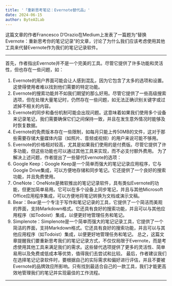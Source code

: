 ```yaml
---
title: '「重新思考笔记：Evernote替代品」'
date: 2024-06-15
author: ByteAILab
---
```


这篇文章的作者Francesco D’Orazio在Medium上发表了一篇题为“替换Evernote：重新思考你的笔记记录”的文章，讨论了为什么我们应该考虑使用其他工具来代替Evernote作为我们的笔记记录软件。


---
首先，作者指出Evernote并不是一个完美的工具。尽管它提供了许多功能和灵活性，但也存在一些问题，如：
1. Evernote的用户界面可能会让人感到混乱，因为它包含了太多的选项和设置。这使得使用者难以找到他们需要的特定功能。
2. Evernote的搜索功能并不如我们期望的那么好用。尽管它提供了一些高级搜索选项，但在处理大量笔记时，仍然存在一些问题，如无法正确识别关键字或过滤掉不相关的内容。
3. Evernote的同步和备份机制可能会出现问题。这意味着如果我们使用多个设备来记录笔记，我们需要确保它们之间保持一致，并且在发生意外情况时能够及时恢复数据。
4. Evernote的免费版本存在一些限制，如每月只能上传50MB的文件，这对于那些需要存储大量媒体内容（如照片、音频或视频）的用户来说可能不够用。
5. Evernote的价格相对较高，尤其是如果我们使用的是付费版。尽管它提供了许多功能，但这些功能也可以通过其他工具来实现，而不必支付额外费用。
为了解决上述问题，作者提出了一些替代Evernote的选项：
1. Google Keep：Google Keep是一个简单而强大的笔记记录应用程序，它与Google Drive集成，可以方便地存储和同步笔记。它还提供了一个良好的搜索功能，并且免费使用。
2. OneNote：OneNote是微软推出的笔记记录软件，具有类似Evernote的功能，但更加简单易用。它可以在多个设备上同步笔记，并且与其他Microsoft Office应用程序集成，可以方便地将笔记转换为文档或演示文稿。
3. Bear：Bear是一个专注于写作和笔记记录的工具，它提供了一个简洁而美观的界面，支持Markdown格式。它还具有良好的搜索功能，并且可以与其他应用程序（如Todoist）集成，以便更好地管理任务和笔记。
4. Simplenote：Simplenote是一个简单而强大的笔记记录工具，它提供了一个简洁的界面，支持Markdown格式。它还具有良好的搜索功能，并且可以与其他应用程序（如Todoist）集成，以便更好地管理任务和笔记。
总之，这篇文章提醒我们要重新思考我们的笔记记录方式，不仅仅局限于Evernote，而是考虑使用其他工具来满足我们的需求。这些替代选项提供了更多的灵活性、简单易用以及免费或低成本等优势，值得我们去尝试和比较。
最后，作者建议我们在选择笔记记录软件时，要根据自己的实际需求和偏好进行评估，并且不要被Evernote的品牌效应所影响。只有找到最适合自己的一款工具，我们才能更高效地管理我们的笔记并实现最佳的工作流程。
---

